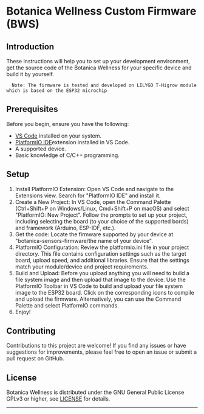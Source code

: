 Botanica Wellness Custom Firmware (BWS)
===============

Introduction
-------------------

These instructions will help you to set up your development environment, get the source code of the Botanica Wellness for your specific device and build it by yourself. 

      Note: The firmware is tested and developed on LILYGO T-Higrow module which is based on the ESP32 microchip

Prerequisites
-------------------

Before you begin, ensure you have the following:

* [VS Code](https://code.visualstudio.com/) installed on your system.
* [PlatformIO IDE](https://platformio.org)extension installed in VS Code.
* A supported device.
* Basic knowledge of C/C++ programming.


Setup
-------------------

1. Install PlatformIO Extension: Open VS Code and navigate to the Extensions view. Search for "PlatformIO IDE" and install it.
2. Create a New Project: In VS Code, open the Command Palette (Ctrl+Shift+P on Windows/Linux, Cmd+Shift+P on macOS) and select "PlatformIO: New Project". Follow the prompts to set up your project, including selecting the board (to your choice of the supported bords) and framework (Arduino, ESP-IDF, etc.).
3. Get the code: Locate the firmware supported by your device at "botanica-sensors-firmware/the name of your device".
4. PlatformIO Configuration: Review the platformio.ini file in your project directory. This file contains configuration settings such as the target board, upload speed, and additional libraries. Ensure that the settings match your module/device and project requirements.
5. Build and Upload: Before you upload anything you will need to build a file system image and then upload that image to the device. Use the PlatformIO Toolbar in VS Code to build and upload your file system image to the ESP32 board. Click on the corresponding icons to compile and upload the firmware. Alternatively, you can use the Command Palette and select PlatformIO commands. 
6. Enjoy!

Contributing
-------------

Contributions to this project are welcome! If you find any issues or have suggestions for improvements, please feel free to open an issue or submit a pull request on GitHub.

License
-------------

Botanica Wellness is distributed under the GNU General Public License GPLv3 or higher, see [LICENSE](https://www.gnu.org/licenses/gpl-3.0.en.html) for details.

---
